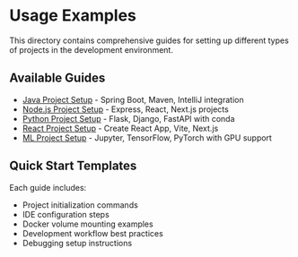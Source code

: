 # Usage Examples

This directory contains comprehensive guides for setting up different types of projects in the development environment.

## Available Guides

- [Java Project Setup](java_project_setup.md) - Spring Boot, Maven, IntelliJ integration
- [Node.js Project Setup](nodejs_project_setup.md) - Express, React, Next.js projects
- [Python Project Setup](python_project_setup.md) - Flask, Django, FastAPI with conda
- [React Project Setup](react_project_setup.md) - Create React App, Vite, Next.js
- [ML Project Setup](ml_project_setup.md) - Jupyter, TensorFlow, PyTorch with GPU support

## Quick Start Templates

Each guide includes:
- Project initialization commands
- IDE configuration steps
- Docker volume mounting examples
- Development workflow best practices
- Debugging setup instructions
